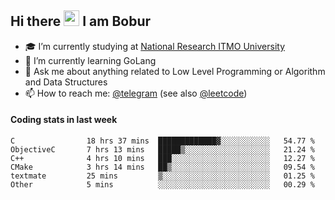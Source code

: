 ## Hi there <img src="https://media.giphy.com/media/hvRJCLFzcasrR4ia7z/giphy.gif" width="25px" height="25px"> I am Bobur

- :mortar_board: I’m currently studying at [National Research ITMO University](https://itmo.ru/)
- :seedling: I’m currently learning GoLang
- :speech_balloon: Ask me about anything related to Low Level Programming or Algorithm and Data Structures
- :mailbox: How to reach me: [@telegram](https://t.me/octoant) (see also [@leetcode](https://leetcode.com/octoant/))    

#### Coding stats in last week

<!--START_SECTION:waka-->

```text
C                18 hrs 37 mins  █████████████▓░░░░░░░░░░░   54.77 %
ObjectiveC       7 hrs 13 mins   █████▒░░░░░░░░░░░░░░░░░░░   21.24 %
C++              4 hrs 10 mins   ███░░░░░░░░░░░░░░░░░░░░░░   12.27 %
CMake            3 hrs 14 mins   ██▒░░░░░░░░░░░░░░░░░░░░░░   09.54 %
textmate         25 mins         ▒░░░░░░░░░░░░░░░░░░░░░░░░   01.25 %
Other            5 mins          ░░░░░░░░░░░░░░░░░░░░░░░░░   00.29 %
```

<!--END_SECTION:waka-->

